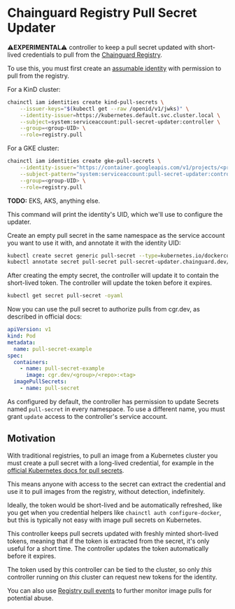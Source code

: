 # Chainguard Registry Pull Secret Updater

⚠️**EXPERIMENTAL**⚠️ controller to keep a pull secret updated with short-lived credentials to pull from the [Chainguard Registry](https://edu.chainguard.dev/chainguard/chainguard-images/registry/overview/).

To use this, you must first create an [assumable identity](https://edu.chainguard.dev/chainguard/chainguard-enforce/iam-groups/assumable-ids/) with permission to pull from the registry.

For a KinD cluster:

```sh
chainctl iam identities create kind-pull-secrets \
    --issuer-keys="$(kubectl get --raw /openid/v1/jwks)" \
    --identity-issuer=https://kubernetes.default.svc.cluster.local \
    --subject=system:serviceaccount:pull-secret-updater:controller \
    --group=<group-UID> \
    --role=registry.pull
```

For a GKE cluster:

```sh
chainctl iam identities create gke-pull-secrets \
    --identity-issuer="https://container.googleapis.com/v1/projects/<project>/locations/<location>/clusters/<cluster-name>" \
    --subject-pattern="system:serviceaccount:pull-secret-updater:controller" \
    --group=<group-UID> \
    --role=registry.pull
```

**TODO:** EKS, AKS, anything else.

This command will print the identity's UID, which we'll use to configure the updater.

Create an empty pull secret in the same namespace as the service account you want to use it with, and annotate it with the identity UID:

```sh
kubectl create secret generic pull-secret --type=kubernetes.io/dockerconfigjson --from-literal=.dockerconfigjson='{}'
kubectl annotate secret pull-secret pull-secret-updater.chainguard.dev/identity=<identity-UID>
```

After creating the empty secret, the controller will update it to contain the short-lived token.
The controller will update the token before it expires.

```sh
kubectl get secret pull-secret -oyaml
```

Now you can use the pull secret to authorize pulls from cgr.dev, as described in official docs:

```yaml
apiVersion: v1
kind: Pod
metadata:
  name: pull-secret-example
spec:
  containers:
    - name: pull-secret-example
      image: cgr.dev/<group>/<repo>:<tag>
  imagePullSecrets:
    - name: pull-secret
```

As configured by default, the controller has permission to update Secrets named `pull-secret` in every namespace.
To use a different name, you must grant `update` access to the controller's service account.

## Motivation

With traditional registries, to pull an image from a Kubernetes cluster you must create a pull secret with a long-lived credential, for example in the [official Kubernetes docs for pull secrets](https://kubernetes.io/docs/tasks/configure-pod-container/pull-image-private-registry/#log-in-to-docker-hub).

This means anyone with access to the secret can extract the credential and use it to pull images from the registry, without detection, indefinitely.

Ideally, the token would be short-lived and be automatically refreshed, like you get when you credential helpers like `chainctl auth configure-docker`, but this is typically not easy with image pull secrets on Kubernetes.

This controller keeps pull secrets updated with freshly minted short-lived tokens, meaning that if the token is extracted from the secret, it's only useful for a short time.
The controller updates the token automatically before it expires.

The token used by this controller can be tied to the cluster, so only _this_ controller running on _this_ cluster can request new tokens for the identity.

You can also use [Registry pull events](https://edu.chainguard.dev/chainguard/chainguard-enforce/reference/events/#service-registry---pull) to further monitor image pulls for potential abuse.
